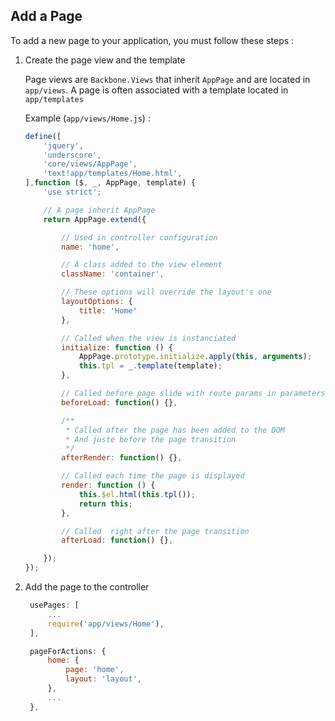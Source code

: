 ## Add a Page

To add a new page to your application, you must follow these steps :

1. Create the page view and the template

   Page views are `Backbone.Views` that inherit `AppPage` and are located in `app/views`.
   A page is often associated with a template located in `app/templates`

   Example (`app/views/Home.js`) :

   ```js
   define([
       'jquery',
       'underscore',
       'core/views/AppPage',
       'text!app/templates/Home.html',
   ],function ($, _, AppPage, template) {
       'use strict';

       // A page inherit AppPage
       return AppPage.extend({

           // Used in controller configuration
           name: 'home',

           // A class added to the view element
           className: 'container',

           // These options will override the layout's one
           layoutOptions: {
               title: 'Home'
           },

           // Called when the view is instanciated
           initialize: function () {
               AppPage.prototype.initialize.apply(this, arguments);
               this.tpl = _.template(template);
           },

           // Called before page slide with route params in parameters
           beforeLoad: function() {},

           /**
            * Called after the page has been added to the DOM
            * And juste before the page transition
            */
           afterRender: function() {},

           // Called each time the page is displayed
           render: function () {
               this.$el.html(this.tpl());
               return this;
           },

           // Called  right after the page transition
           afterLoad: function() {},

       });
   });
   ```

2. Add the page to the controller

   ```js
    usePages: [
        ...
        require('app/views/Home'),
    ],

    pageForActions: {
        home: {
            page: 'home',
            layout: 'layout',
        },
        ...
    },
   ```
